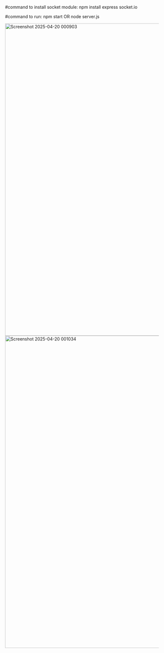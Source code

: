 #command to install socket module:
  npm install express socket.io

  #command to run: 
  npm start
  OR
  node server.js


<img width="1920" height="1020" alt="Screenshot 2025-04-20 000903" src="https://github.com/user-attachments/assets/22986f5e-e22c-4bfc-8cf1-29fd1a147f21" />
<img width="1920" height="1020" alt="Screenshot 2025-04-20 001034" src="https://github.com/user-attachments/assets/23e9cac2-555f-4560-8600-fdb0978b4928" />
